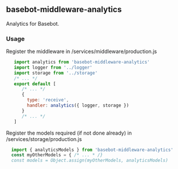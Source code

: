 ## basebot-middleware-analytics

Analytics for Basebot.


### Usage

Register the middleware in /services/middleware/production.js

```javascript
   import analytics from 'basebot-middleware-analytics'
   import logger from '../logger'
   import storage from '../storage'
   /* ... */
   export default [
      /* ... */
      {
        type: 'receive',
        handler: analytics({ logger, storage })
      }
      /* ... */
   ]
```

Register the models required (if not done already) in /services/storage/production.js

```javascript
  import { analyticsModels } from 'basebot-middleware-analytics'
  const myOtherModels = { /* ... * /}
  const models = Object.assign(myOtherModels, analyticsModels)
```
